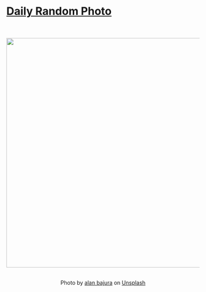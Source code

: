 # [Daily Random Photo](https://www.dailyrandomphoto.com/)

<div align="center">
  <br>
  <br>
  <a href="https://www.dailyrandomphoto.com/p/2025/2025-03-21/"><img src="https://images.unsplash.com/photo-1737100522891-e8946ac97fd1?crop=entropy&cs=tinysrgb&fit=max&fm=jpg&ixid=M3w3NzUwOHwwfDF8cmFuZG9tfHx8fHx8fHx8MTc0MjUxNzc3M3w&ixlib=rb-4.0.3&q=80&w=1080" width="600px"></a>
  <br>
  <br>
  <p class="has-text-grey">Photo by <a href="https://unsplash.com/@alanbajura?utm_source=Daily%20Random%20Photo&amp;utm_medium=referral" target="_blank" rel="noopener noreferrer">alan bajura</a> on <a href="https://unsplash.com/photos/a-view-of-a-body-of-water-from-a-hill-pYjCqqDEOFo?utm_source=Daily%20Random%20Photo&amp;utm_medium=referral" target="_blank" rel="noopener noreferrer">Unsplash</a></p>
</div>

